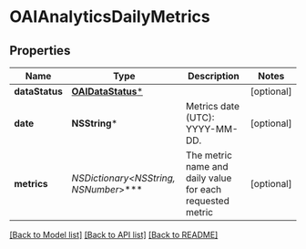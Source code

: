 # OAIAnalyticsDailyMetrics

## Properties
Name | Type | Description | Notes
------------ | ------------- | ------------- | -------------
**dataStatus** | [**OAIDataStatus***](OAIDataStatus.md) |  | [optional] 
**date** | **NSString*** | Metrics date (UTC): YYYY-MM-DD. | [optional] 
**metrics** | **NSDictionary&lt;NSString*, NSNumber*&gt;*** | The metric name and daily value for each requested metric | [optional] 

[[Back to Model list]](../README.md#documentation-for-models) [[Back to API list]](../README.md#documentation-for-api-endpoints) [[Back to README]](../README.md)


